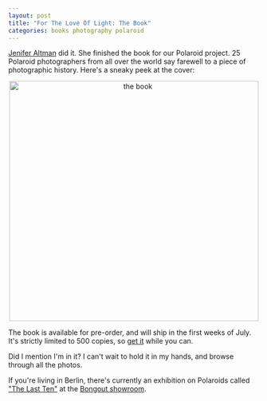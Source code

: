 ```yaml
---
layout: post
title: "For The Love Of Light: The Book"
categories: books photography polaroid
---
```

[Jenifer Altman](http://www.jeniferaltman.com/) did it. She finished the book for our Polaroid project. 25 Polaroid photographers from all over the world say farewell to a piece of photographic history. Here's a sneaky peek at the cover:

<div style="text-align:center;"><a href="http://www.flickr.com/photos/88467464@N00/2553852014" title="View 'the book' on Flickr.com"><img src="http://farm4.static.flickr.com/3185/2553852014_f08c1a750a.jpg" alt="the book" border="0" width="500" height="482" /></a></div>

The book is available for pre-order, and will ship in the first weeks of July. It's strictly limited to 500 copies, so [get it](http://www.fortheloveoflight.com/) while you can.

Did I mention I'm in it? I can't wait to hold it in my hands, and browse through all the photos.

If you're living in Berlin, there's currently an exhibition on Polaroids called ["The Last Ten"](http://berlin.unlike.net/events/100036-The-Last-Ten-Shots) at the [Bongout showroom](http://www.bongout.org/).